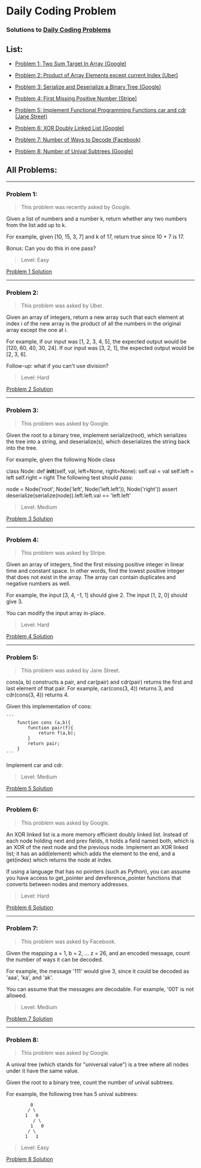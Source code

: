 # Daily Coding Problem

### Solutions to <a href= "https://www.dailycodingproblem.com">Daily Coding Problems</a>

## List:

- [Problem 1: Two Sum Target In Array (Google)](solutions/problem-001-two-sum-target-in-array.js)

- [Problem 2: Product of Array Elements except current Index (Uber)](solutions/problem-002-product-array-except-self.js)

- [Problem 3: Serialize and Deserialize a Binary Tree (Google)](solutions/problem-003-serialize-deserialize-binary-tree.js)

- [Problem 4: First Missing Positive Number (Stripe)](solutions/problem-004-first-missing-positive.js)

- [Problem 5: Implement Functional Programming Functions car and cdr (Jane Street)](solutions/problem-005-functional-car-cdr.js)

- [Problem 6: XOR Doubly Linked List (Google)](solutions/problem-006-XOR-linked-list.js)

- [Problem 7: Number of Ways to Decode (Facebook)](solutions/problem-007-number-ways-to-decode.js)

- [Problem 8: Number of Unival Subtrees (Google)](solutions/problem-008-number-of-unival-subtrees.js)

## All Problems:

---

### Problem 1:

> This problem was recently asked by Google.

Given a list of numbers and a number k, return whether any two numbers from the list add up to k.

For example, given [10, 15, 3, 7] and k of 17, return true since 10 + 7 is 17.

Bonus: Can you do this in one pass?

> Level: Easy

[Problem 1 Solution](solutions/problem-001-two-sum-target-in-array.js)

---

### Problem 2:

> This problem was asked by Uber.

Given an array of integers, return a new array such that each element at index i of the new array is the product of all the numbers in the original array except the one at i.

For example, if our input was [1, 2, 3, 4, 5], the expected output would be [120, 60, 40, 30, 24]. If our input was [3, 2, 1], the expected output would be [2, 3, 6].

Follow-up: what if you can't use division?

> Level: Hard

[Problem 2 Solution](solutions/problem-002-product-array-except-self.js)

---

### Problem 3:

> This problem was asked by Google.

Given the root to a binary tree, implement serialize(root), which serializes the tree into a string, and deserialize(s), which deserializes the string back into the tree.

For example, given the following Node class

class Node:
def **init**(self, val, left=None, right=None):
self.val = val
self.left = left
self.right = right
The following test should pass:

node = Node('root', Node('left', Node('left.left')), Node('right'))
assert deserialize(serialize(node)).left.left.val == 'left.left'

> Level: Medium

[Problem 3 Solution](solutions/problem-003-serialize-deserialize-binary-tree.js)

---

### Problem 4:

> This problem was asked by Stripe.

Given an array of integers, find the first missing positive integer in linear time and constant space. In other words, find the lowest positive integer that does not exist in the array. The array can contain duplicates and negative numbers as well.

For example, the input [3, 4, -1, 1] should give 2. The input [1, 2, 0] should give 3.

You can modify the input array in-place.

> Level: Hard

[Problem 4 Solution](solutions/problem-004-first-missing-positive.js)

---

### Problem 5:

> This problem was asked by Jane Street.

cons(a, b) constructs a pair, and car(pair) and cdr(pair) returns the first and last element of that pair. For example, car(cons(3, 4)) returns 3, and cdr(cons(3, 4)) returns 4.

Given this implementation of cons:

    ```
        function cons (a,b){
            function pair(f){
                return f(a,b);
            }
            return pair;
        }
    ```

Implement car and cdr.

> Level: Medium

[Problem 5 Solution](solutions/problem-005-functional-car-cdr.js)

---

### Problem 6:

> This problem was asked by Google.

An XOR linked list is a more memory efficient doubly linked list. Instead of each node holding next and prev fields, it holds a field named both, which is an XOR of the next node and the previous node. Implement an XOR linked list; it has an add(element) which adds the element to the end, and a get(index) which returns the node at index.

If using a language that has no pointers (such as Python), you can assume you have access to get_pointer and dereference_pointer functions that converts between nodes and memory addresses.

> Level: Hard

[Problem 6 Solution](solutions/problem-006-XOR-linked-list.js)

---

### Problem 7:

> This problem was asked by Facebook.

Given the mapping a = 1, b = 2, ... z = 26, and an encoded message, count the number of ways it can be decoded.

For example, the message '111' would give 3, since it could be decoded as 'aaa', 'ka', and 'ak'.

You can assume that the messages are decodable. For example, '001' is not allowed.

> Level: Medium

[Problem 7 Solution](solutions/problem-007-number-ways-to-decode.js)

---

### Problem 8:

> This problem was asked by Google.

A unival tree (which stands for "universal value") is a tree where all nodes under it have the same value.

Given the root to a binary tree, count the number of unival subtrees.

For example, the following tree has 5 unival subtrees:

```
         0
        / \
       1   0
          / \
         1   0
        / \
       1   1

```

> Level: Easy

[Problem 8 Solution](solutions/problem-008-number-of-unival-subtrees.js)
